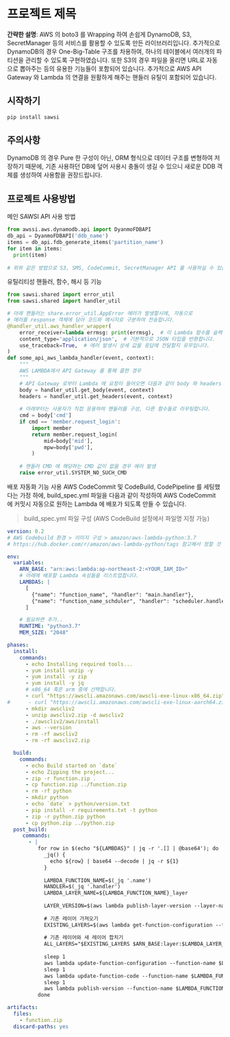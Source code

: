 # 프로젝트 제목

**간략한 설명**: 
AWS 의 boto3 를 Wrapping 하여 손쉽게 DynamoDB, S3, SecretManager 등의 서비스를 활용할 수 있도록 만든 라이브러리입니다.
추가적으로 DynamoDB의 경우 One-Big-Table 구조를 차용하여, 하나의 테이블에서 여러개의 파티션을 관리할 수 있도록 구현하였습니다.
또한 S3의 경우 파일을 올리면 URL로 자동으로 뽑아주는 등의 유용한 기능들이 포함되어 있습니다.
추가적으로 AWS API Gateway 와 Lambda 의 연결을 원활하게 해주는 핸들러 유틸이 포함되어 있습니다.
## 시작하기

```bash
pip install sawsi
```

## 주의사항
DynamoDB 의 경우 Pure 한 구성이 아닌, ORM 형식으로 데이터 구조를 변형하여 저장하기 때문에, 기존 사용하던 DB에 덮어 사용시 충돌이 생길 수 있으니 새로운 DDB 객체를 생성하여 사용함을 권장드립니다.

## 프로젝트 사용방법

메인 SAWSI API 사용 방법
```python
from awssi.aws.dynamodb.api import DyanmoFDBAPI
db_api = DyanmoFDBAPI('ddb_name')
items = db_api.fdb_generate_items('partition_name')
for item in items:
  print(item)
  
# 위와 같은 방법으로 S3, SMS, CodeCommit, SecretManager API 를 사용하실 수 있습니다.
```

유틸리티성 핸들러, 함수, 해시 등 기능
```python
from sawsi.shared import error_util
from sawsi.shared import handler_util

# 아래 핸들러는 share.error_util.AppError 에러가 발생할시에, 자동으로
# 에러를 response 객체에 담아 코드와 메시지로 구분하여 전송합니다.
@handler_util.aws_handler_wrapper(
    error_receiver=lambda errmsg: print(errmsg),  # 이 Lambda 함수를 슬랙 Webhook 등으로 대체하면 에러 발생시 모니터링이 가능합니다.
    content_type='application/json',  # 기본적으로 JSON 타입을 반환합니다.
    use_traceback=True,  # 에러 발생시 상세 값을 응답에 전달할지 유무입니다.
)
def some_api_aws_lambda_handler(event, context):
    """
    AWS LAMBDA에서 API Gateway 를 통해 콜한 경우
    """
    # API Gateway 로부터 Lambda 에 요청이 들어오면 다음과 같이 body 와 headers 를 분리하여 dict 형태로 반환합니다.
    body = handler_util.get_body(event, context)
    headers = handler_util.get_headers(event, context)
    
    # 아래부터는 사용자가 직접 응용하여 핸들러를 구성, 다른 함수들로 라우팅합니다.
    cmd = body['cmd']
    if cmd == 'member.request_login':
        import member
        return member.request_login(
            mid=body['mid'],
            mpw=body['pwd'],
        )
    
    # 핸들러 CMD 에 해당하는 CMD 값이 없을 경우 에러 발생
    raise error_util.SYSTEM_NO_SUCH_CMD
```

배포 자동화 기능 사용
AWS CodeCommit 및 CodeBuild, CodePipeline 를 세팅했다는 가정 하에,
build_spec.yml 파일을 다음과 같이 작성하여 AWS CodeCommit 에 커밋시 
자동으로 원하는 Lambda 에 배포가 되도록 만들 수 있습니다.
> build_spec.yml 파일 구성 (AWS CodeBuild 설정에서 파일명 지정 가능)
```yaml
version: 0.2
# AWS Codebuild 환경 > 이미지 구성 > amazon/aws-lambda-python:3.7
# https://hub.docker.com/r/amazon/aws-lambda-python/tags 참고해서 정할 것

env:
  variables:
    ARN_BASE: "arn:aws:lambda:ap-northeast-2:<YOUR_IAM_ID>"
    # 아래에 배포할 Lambda 속성들을 리스트업합니다.
    LAMBDAS: |
      [
        {"name": "function_name", "handler": "main.handler"},
        {"name": "function_name_schduler", "handler": "scheduler.handler"}
      ]

    # 필요하면 추가..
    RUNTIME: "python3.7"
    MEM_SIZE: "2048"

phases:
  install:
    commands:
      - echo Installing required tools...
      - yum install unzip -y
      - yum install -y zip
      - yum install -y jq
      # x86_64 혹은 arm 중에 선택합니다.
      - curl "https://awscli.amazonaws.com/awscli-exe-linux-x86_64.zip" -o "awscliv2.zip"
#      - curl "https://awscli.amazonaws.com/awscli-exe-linux-aarch64.zip" -o "awscliv2.zip"
      - mkdir awscliv2
      - unzip awscliv2.zip -d awscliv2
      - ./awscliv2/aws/install
      - aws --version
      - rm -rf awscliv2
      - rm -rf awscliv2.zip

  build:
    commands:
      - echo Build started on `date`
      - echo Zipping the project...
      - zip -r function.zip .
      - cp function.zip ../function.zip
      - rm -rf python
      - mkdir python
      - echo `date` > python/version.txt
      - pip install -r requirements.txt -t python
      - zip -r python.zip python
      - cp python.zip ../python.zip
  post_build:
     commands:
       - |
          for row in $(echo "${LAMBDAS}" | jq -r '.[] | @base64'); do
            _jq() {
              echo ${row} | base64 --decode | jq -r ${1}
            }
    
            LAMBDA_FUNCTION_NAME=$(_jq '.name')
            HANDLER=$(_jq '.handler')
            LAMBDA_LAYER_NAME=${LAMBDA_FUNCTION_NAME}_layer
    
            LAYER_VERSION=$(aws lambda publish-layer-version --layer-name $LAMBDA_LAYER_NAME --zip-file fileb://python.zip --query Version --output text)
            
            # 기존 레이어 가져오기
            EXISTING_LAYERS=$(aws lambda get-function-configuration --function-name $LAMBDA_FUNCTION_NAME --query 'Layers[*].Arn' --output text)
            
            # 기존 레이어와 새 레이어 합치기
            ALL_LAYERS="$EXISTING_LAYERS $ARN_BASE:layer:$LAMBDA_LAYER_NAME:$LAYER_VERSION"
            
            sleep 1
            aws lambda update-function-configuration --function-name $LAMBDA_FUNCTION_NAME --layers $ALL_LAYERS --runtime $RUNTIME --handler $HANDLER --memory-size $MEM_SIZE
            sleep 1
            aws lambda update-function-code --function-name $LAMBDA_FUNCTION_NAME --zip-file fileb://function.zip
            sleep 1
            aws lambda publish-version --function-name $LAMBDA_FUNCTION_NAME
          done

artifacts:
  files:
    - function.zip
  discard-paths: yes
```
